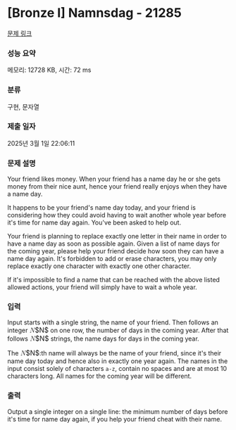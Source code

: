 # [Bronze I] Namnsdag - 21285 

[문제 링크](https://www.acmicpc.net/problem/21285) 

### 성능 요약

메모리: 12728 KB, 시간: 72 ms

### 분류

구현, 문자열

### 제출 일자

2025년 3월 1일 22:06:11

### 문제 설명

<p>Your friend likes money. When your friend has a name day he or she gets money from their nice aunt, hence your friend really enjoys when they have a name day.</p>

<p>It happens to be your friend's name day today, and your friend is considering how they could avoid having to wait another whole year before it's time for name day again. You've been asked to help out.</p>

<p>Your friend is planning to replace exactly one letter in their name in order to have a name day as soon as possible again. Given a list of name days for the coming year, please help your friend decide how soon they can have a name day again. It's forbidden to add or erase characters, you may only replace exactly one character with exactly one other character.</p>

<p>If it's impossible to find a name that can be reached with the above listed allowed actions, your friend will simply have to wait a whole year.</p>

### 입력 

 <p>Input starts with a single string, the name of your friend. Then follows an integer <mjx-container class="MathJax" jax="CHTML" style="font-size: 109%; position: relative;"><mjx-math class="MJX-TEX" aria-hidden="true"><mjx-mi class="mjx-i"><mjx-c class="mjx-c1D441 TEX-I"></mjx-c></mjx-mi></mjx-math><mjx-assistive-mml unselectable="on" display="inline"><math xmlns="http://www.w3.org/1998/Math/MathML"><mi>N</mi></math></mjx-assistive-mml><span aria-hidden="true" class="no-mathjax mjx-copytext">$N$</span></mjx-container> on one row, the number of days in the coming year. After that follows <mjx-container class="MathJax" jax="CHTML" style="font-size: 109%; position: relative;"><mjx-math class="MJX-TEX" aria-hidden="true"><mjx-mi class="mjx-i"><mjx-c class="mjx-c1D441 TEX-I"></mjx-c></mjx-mi></mjx-math><mjx-assistive-mml unselectable="on" display="inline"><math xmlns="http://www.w3.org/1998/Math/MathML"><mi>N</mi></math></mjx-assistive-mml><span aria-hidden="true" class="no-mathjax mjx-copytext">$N$</span></mjx-container> strings, the name days for days in the coming year.</p>

<p>The <mjx-container class="MathJax" jax="CHTML" style="font-size: 109%; position: relative;"><mjx-math class="MJX-TEX" aria-hidden="true"><mjx-mi class="mjx-i"><mjx-c class="mjx-c1D441 TEX-I"></mjx-c></mjx-mi></mjx-math><mjx-assistive-mml unselectable="on" display="inline"><math xmlns="http://www.w3.org/1998/Math/MathML"><mi>N</mi></math></mjx-assistive-mml><span aria-hidden="true" class="no-mathjax mjx-copytext">$N$</span></mjx-container>:th name will always be the name of your friend, since it's their name day today and hence also in exactly one year again. The names in the input consist solely of characters <code>a-z</code>, contain no spaces and are at most 10 characters long. All names for the coming year will be different.</p>

### 출력 

 <p>Output a single integer on a single line: the minimum number of days before it's time for name day again, if you help your friend cheat with their name.</p>

